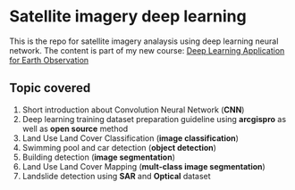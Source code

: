 # Satellite imagery deep learning

This is the repo for satellite imagery analaysis using deep learning neural network. The content is part of my new course: [Deep Learning Application for Earth Observation](https://www.udemy.com/course/deep-learning-application-for-earth-observation/?referralCode=B4655A8A918826871A40)

## Topic covered

1. Short introduction about Convolution Neural Network (**CNN**)
2. Deep learning training dataset preparation guideline using **arcgispro** as well as **open source** method
3. Land Use Land Cover Classification (**image classification**)
4. Swimming pool and car detection (**object detection**)
5. Building detection (**image segmentation**)
6. Land Use Land Cover Mapping (**mult-class image segmentation**)
7. Landslide detection using **SAR** and **Optical** dataset
